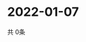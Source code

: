 # 2022-01-07
  共 0条

  <!-- BEGIN -->
  <!-- 最后更新时间Fri Jan 07 2022 18:05:40 GMT+0000 (Coordinated Universal Time) -->
  
  <!-- END -->
  
  